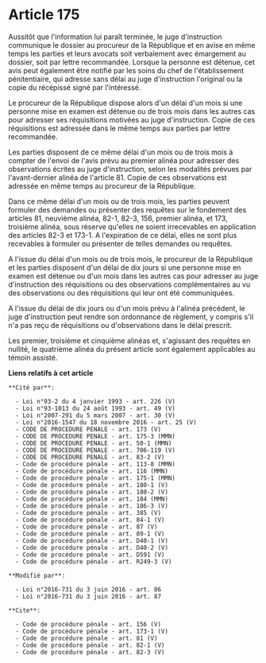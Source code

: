 # Article 175

Aussitôt que l'information lui paraît terminée, le juge d'instruction communique le dossier au procureur de la République et
en avise en même temps les parties et leurs avocats soit verbalement avec émargement au dossier, soit par lettre recommandée.
Lorsque la personne est détenue, cet avis peut également être notifié par les soins du chef de l'établissement pénitentiaire,
qui adresse sans délai au juge d'instruction l'original ou la copie du récépissé signé par l'intéressé. 

Le procureur de la République dispose alors d'un délai d'un mois si une personne mise en examen est détenue ou de trois mois
dans les autres cas pour adresser ses réquisitions motivées au juge d'instruction. Copie de ces réquisitions est adressée
dans le même temps aux parties par lettre recommandée. 

Les parties disposent de ce même délai d'un mois ou de trois mois à compter de l'envoi de l'avis prévu au premier alinéa pour
adresser des observations écrites au juge d'instruction, selon les modalités prévues par l'avant-dernier alinéa de l'article
81. Copie de ces observations est adressée en même temps au procureur de la République. 

Dans ce même délai d'un mois ou de trois mois, les parties peuvent formuler des demandes ou présenter des requêtes sur le
fondement des articles 81, neuvième alinéa, 82-1, 82-3, 156, premier alinéa, et 173, troisième alinéa, sous réserve qu'elles
ne soient irrecevables en application des articles 82-3 et 173-1. A l'expiration de ce délai, elles ne sont plus recevables à
formuler ou présenter de telles demandes ou requêtes. 

A l'issue du délai d'un mois ou de trois mois, le procureur de la République et les parties disposent d'un délai de dix jours
si une personne mise en examen est détenue ou d'un mois dans les autres cas pour adresser au juge d'instruction des
réquisitions ou des observations complémentaires au vu des observations ou des réquisitions qui leur ont été communiquées. 

A l'issue du délai de dix jours ou d'un mois prévu à l'alinéa précédent, le juge d'instruction peut rendre son ordonnance de
règlement, y compris s'il n'a pas reçu de réquisitions ou d'observations dans le délai prescrit. 

Les premier, troisième et cinquième alinéas et, s'agissant des requêtes en nullité, le quatrième alinéa du présent article
sont également applicables au témoin assisté.

**Liens relatifs à cet article**

	**Cité par**:

	  - Loi n°93-2 du 4 janvier 1993 - art. 226 (V)
	  - Loi n°93-1013 du 24 août 1993 - art. 49 (V)
	  - Loi n°2007-291 du 5 mars 2007 - art. 30 (V)
	  - Loi n°2016-1547 du 18 novembre 2016 - art. 25 (V)
	  - CODE DE PROCEDURE PENALE - art. 173 (V)
	  - CODE DE PROCEDURE PENALE - art. 175-3 (MMN)
	  - CODE DE PROCEDURE PENALE - art. 50-1 (MMN)
	  - CODE DE PROCEDURE PENALE - art. 706-119 (V)
	  - CODE DE PROCEDURE PENALE - art. 83-2 (V)
	  - Code de procédure pénale - art. 113-8 (MMN)
	  - Code de procédure pénale - art. 116 (MMN)
	  - Code de procédure pénale - art. 175-1 (MMN)
	  - Code de procédure pénale - art. 180-1 (V)
	  - Code de procédure pénale - art. 180-2 (V)
	  - Code de procédure pénale - art. 184 (MMN)
	  - Code de procédure pénale - art. 186-3 (V)
	  - Code de procédure pénale - art. 385 (V)
	  - Code de procédure pénale - art. 84-1 (V)
	  - Code de procédure pénale - art. 87 (V)
	  - Code de procédure pénale - art. 89-1 (V)
	  - Code de procédure pénale - art. D40-1 (V)
	  - Code de procédure pénale - art. D40-2 (V)
	  - Code de procédure pénale - art. D591 (V)
	  - Code de procédure pénale - art. R249-3 (V)

	**Modifié par**:

	  - Loi n°2016-731 du 3 juin 2016 - art. 86
	  - Loi n°2016-731 du 3 juin 2016 - art. 87

	**Cite**:

	  - Code de procédure pénale - art. 156 (V)
	  - Code de procédure pénale - art. 173-1 (V)
	  - Code de procédure pénale - art. 81 (V)
	  - Code de procédure pénale - art. 82-1 (V)
	  - Code de procédure pénale - art. 82-3 (V)
